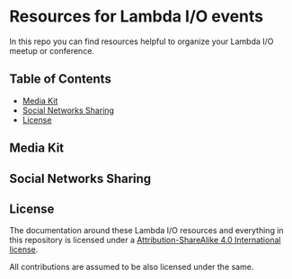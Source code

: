# Resources for Lambda I/O events

In this repo you can find resources helpful to organize your Lambda I/O meetup
or conference.

## Table of Contents

- [Media Kit]()
- [Social Networks Sharing]()
- [License]()

## Media Kit

## Social Networks Sharing

## License

The documentation around these Lambda I/O resources and everything in this repository is licensed under a [Attribution-ShareAlike 4.0 International license](http://creativecommons.org/licenses/by-sa/4.0/).

All contributions are assumed to be also licensed under the same.
